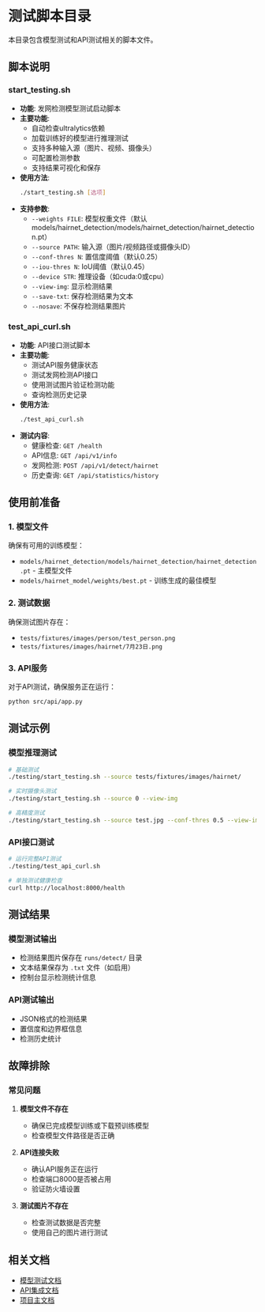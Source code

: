 # 测试脚本目录

本目录包含模型测试和API测试相关的脚本文件。

## 脚本说明

### start_testing.sh
- **功能**: 发网检测模型测试启动脚本
- **主要功能**:
  - 自动检查ultralytics依赖
  - 加载训练好的模型进行推理测试
  - 支持多种输入源（图片、视频、摄像头）
  - 可配置检测参数
  - 支持结果可视化和保存
- **使用方法**:
  ```bash
  ./start_testing.sh [选项]
  ```
- **支持参数**:
  - `--weights FILE`: 模型权重文件（默认models/hairnet_detection/models/hairnet_detection/hairnet_detection.pt）
  - `--source PATH`: 输入源（图片/视频路径或摄像头ID）
  - `--conf-thres N`: 置信度阈值（默认0.25）
  - `--iou-thres N`: IoU阈值（默认0.45）
  - `--device STR`: 推理设备（如cuda:0或cpu）
  - `--view-img`: 显示检测结果
  - `--save-txt`: 保存检测结果为文本
  - `--nosave`: 不保存检测结果图片

### test_api_curl.sh
- **功能**: API接口测试脚本
- **主要功能**:
  - 测试API服务健康状态
  - 测试发网检测API接口
  - 使用测试图片验证检测功能
  - 查询检测历史记录
- **使用方法**:
  ```bash
  ./test_api_curl.sh
  ```
- **测试内容**:
  - 健康检查: `GET /health`
  - API信息: `GET /api/v1/info`
  - 发网检测: `POST /api/v1/detect/hairnet`
  - 历史查询: `GET /api/statistics/history`

## 使用前准备

### 1. 模型文件
确保有可用的训练模型：
- `models/hairnet_detection/models/hairnet_detection/hairnet_detection.pt` - 主模型文件
- `models/hairnet_model/weights/best.pt` - 训练生成的最佳模型

### 2. 测试数据
确保测试图片存在：
- `tests/fixtures/images/person/test_person.png`
- `tests/fixtures/images/hairnet/7月23日.png`

### 3. API服务
对于API测试，确保服务正在运行：
```bash
python src/api/app.py
```

## 测试示例

### 模型推理测试
```bash
# 基础测试
./testing/start_testing.sh --source tests/fixtures/images/hairnet/

# 实时摄像头测试
./testing/start_testing.sh --source 0 --view-img

# 高精度测试
./testing/start_testing.sh --source test.jpg --conf-thres 0.5 --view-img
```

### API接口测试
```bash
# 运行完整API测试
./testing/test_api_curl.sh

# 单独测试健康检查
curl http://localhost:8000/health
```

## 测试结果

### 模型测试输出
- 检测结果图片保存在 `runs/detect/` 目录
- 文本结果保存为 `.txt` 文件（如启用）
- 控制台显示检测统计信息

### API测试输出
- JSON格式的检测结果
- 置信度和边界框信息
- 检测历史统计

## 故障排除

### 常见问题
1. **模型文件不存在**
   - 确保已完成模型训练或下载预训练模型
   - 检查模型文件路径是否正确

2. **API连接失败**
   - 确认API服务正在运行
   - 检查端口8000是否被占用
   - 验证防火墙设置

3. **测试图片不存在**
   - 检查测试数据是否完整
   - 使用自己的图片进行测试

## 相关文档

- [模型测试文档](../docs/README_WEB_TESTING.md)
- [API集成文档](../docs/README_YOLO_INTEGRATION.md)
- [项目主文档](../README.md)
